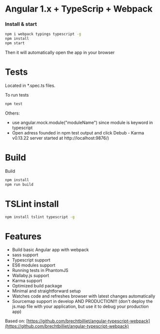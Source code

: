 # Angular 1.x + TypeScrip + Webpack

### Install & start

```sh
npm i webpack typings typescript -g
npm install
npm start
```

Then it will automatically open the app in your browser

# Tests
Located in *.spec.ts files.


To run tests

```sh
npm test
```
Others:
- use angular.mock.module("moduleName") since module is keyword in typescript
- Open adress founded in npm test output and click Debub - Karma v0.13.22 server started at http://localhost:9876/)


# Build

Build
```sh
npm install
npm run build
```
# TSLint install
```sh
npm install tslint typescript -g
```

# Features

- Build basic Angular app with webpack
- sass support
- Typescript support
- ES6 modules support
- Running tests in PhantomJS
- Wallaby.js support
- Karma support
- Optimized build package
- Minimal and straightforward setup
- Watches code and refreshes browser with latest changes automatically
- Sourcemap support in develop AND PRODUCTION!!! (don't deploy the js.map file with your application, but use it to debug your production app)

Based on: [https://github.com/brechtbilliet/angular-typescript-webpack](https://github.com/brechtbilliet/angular-typescript-webpack)